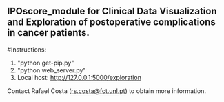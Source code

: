 ## IPOscore_module for Clinical Data Visualization and Exploration of postoperative complications in cancer patients.

#Instructions:
1. "python get-pip.py"
2. "python web_server.py"
3. Local host: http://127.0.0.1:5000/exploration

Contact Rafael Costa (rs.costa@fct.unl.pt) to obtain more information.
